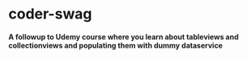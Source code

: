 # coder-swag
#### A followup to Udemy course where you learn about tableviews and collectionviews and populating them with dummy dataservice 
